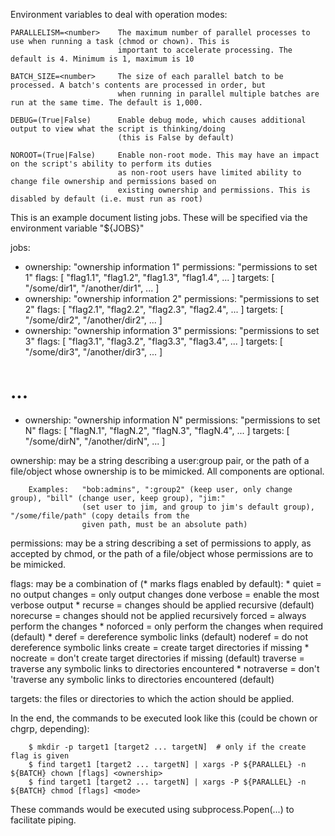
Environment variables to deal with operation modes:

	PARALLELISM=<number>	The maximum number of parallel processes to use when running a task (chmod or chown). This is
							important to accelerate processing. The default is 4. Minimum is 1, maximum is 10

	BATCH_SIZE=<number>		The size of each parallel batch to be processed. A batch's contents are processed in order, but
							when running in parallel multiple batches are run at the same time. The default is 1,000.

	DEBUG=(True|False)		Enable debug mode, which causes additional output to view what the script is thinking/doing
							(this is False by default)

	NOROOT=(True|False)		Enable non-root mode. This may have an impact on the script's ability to perform its duties
							as non-root users have limited ability to change file ownership and permissions based on
							existing ownership and permissions. This is disabled by default (i.e. must run as root)

This is an example document listing jobs. These will be specified via the environment variable "${JOBS}"

jobs:
  - ownership: "ownership information 1"
    permissions: "permissions to set 1"
    flags: [ "flag1.1", "flag1.2", "flag1.3", "flag1.4", ... ]
    targets: [ "/some/dir1", "/another/dir1", ... ]
  - ownership: "ownership information 2"
    permissions: "permissions to set 2"
    flags: [ "flag2.1", "flag2.2", "flag2.3", "flag2.4", ... ]
    targets: [ "/some/dir2", "/another/dir2", ... ]
  - ownership: "ownership information 3"
    permissions: "permissions to set 3"
    flags: [ "flag3.1", "flag3.2", "flag3.3", "flag3.4", ... ]
    targets: [ "/some/dir3", "/another/dir3", ... ]
  # ...
  - ownership: "ownership information N"
    permissions: "permissions to set N"
    flags: [ "flagN.1", "flagN.2", "flagN.3", "flagN.4", ... ]
    targets: [ "/some/dirN", "/another/dirN", ... ]

ownership: may be a string describing a user:group pair, or the path of a file/object whose ownership is to be mimicked. All
	components are optional.

		Examples:	"bob:admins", ":group2" (keep user, only change group), "bill" (change user, keep group), "jim:"
					(set user to jim, and group to jim's default group), "/some/file/path" (copy details from the
					given path, must be an absolute path)

permissions: may be a string describing a set of permissions to apply, as accepted by chmod, or the path of a file/object whose
	permissions are to be mimicked.

flags: may be a combination of (\* marks flags enabled by default):
	\*	quiet		= no output
		changes		= only output changes done
		verbose		= enable the most verbose output
	\*	recurse		= changes should be applied recursive (default)
		norecurse	= changes should not be applied recursively
		forced		= always perform the changes
	\*	noforced	= only perform the changes when required (default)
	\*	deref		= dereference symbolic links (default)
		noderef		= do not dereference symbolic links
		create		= create target directories if missing
	\*	nocreate	= don't create target directories if missing (default)
		traverse	= traverse any symbolic links to directories encountered
	\*	notraverse	= don't 'traverse any symbolic links to directories encountered (default)

targets: the files or directories to which the action should be applied.

In the end, the commands to be executed look like this (could be chown or chgrp, depending):

		$ mkdir -p target1 [target2 ... targetN]  # only if the create flag is given
		$ find target1 [target2 ... targetN] | xargs -P ${PARALLEL} -n ${BATCH} chown [flags] <ownership>
		$ find target1 [target2 ... targetN] | xargs -P ${PARALLEL} -n ${BATCH} chmod [flags] <mode>

These commands would be executed using subprocess.Popen(...) to facilitate piping.

